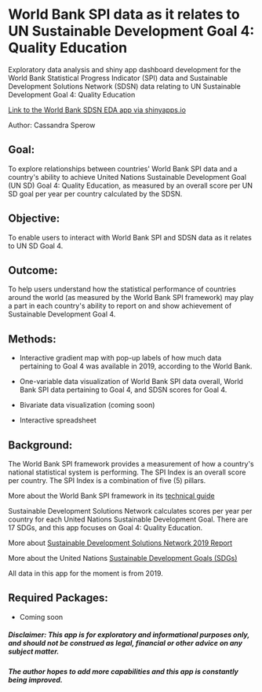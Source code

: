 # World Bank SPI data as it relates to UN Sustainable Development Goal 4: Quality Education

Exploratory data analysis and shiny app dashboard development for the World Bank Statistical Progress Indicator (SPI) data and Sustainable Development Solutions Network (SDSN) data relating to UN Sustainable Development Goal 4: Quality Education

[Link to the World Bank SDSN EDA app via shinyapps.io](https://kaatori.shinyapps.io/world_bank_sdsn/?_ga=2.13582455.1380544754.1656769592-1534676863.1656769592)

Author: Cassandra Sperow


## Goal:

To explore relationships between countries' World Bank SPI data and a country's ability to achieve United Nations Sustainable Development Goal (UN SD) Goal 4: Quality Education, as measured by an overall score per UN SD goal per year per country calculated by the SDSN. 

## Objective:

To enable users to interact with World Bank SPI and SDSN data as it relates to UN SD Goal 4. 

## Outcome:

To help users understand how the statistical performance of countries around the world (as measured by the World Bank SPI framework) may play a part in each country's ability to report on and show achievement of Sustainable Development Goal 4.

## Methods:

- Interactive gradient map with pop-up labels of how much data pertaining to Goal 4 was available in 2019, according to the World Bank. 

- One-variable data visualization of World Bank SPI data overall, World Bank SPI data pertaining to Goal 4, and SDSN scores for Goal 4. 

- Bivariate data visualization (coming soon)

- Interactive spreadsheet

## Background:

The World Bank SPI framework provides a measurement of how a country's national statistical system is performing. The SPI Index is an overall score per country. The SPI Index is a combination of five (5) pillars. 

More about the World Bank SPI framework in its [technical guide](https://documents1.worldbank.org/curated/en/815721616086786412/pdf/Measuring-the-Statistical-Performance-of-Countries-An-Overview-of-Updates-to-the-World-Bank-Statistical-Capacity-Index.pdf)

Sustainable Development Solutions Network calculates scores per year per country for each United Nations Sustainable Development Goal. There are 17 SDGs, and this app focuses on Goal 4: Quality Education. 

More about [Sustainable Development Solutions Network 2019 Report](https://www.sdgindex.org/reports/sustainable-development-report-2019/)

More about the United Nations [Sustainable Development Goals (SDGs)](https://sdgs.un.org/goals)

All data in this app for the moment is from 2019. 

## Required Packages:

- Coming soon

##### Disclaimer: This app is for exploratory and informational purposes only, and should not be construed as legal, financial or other advice on any subject matter.

##### The author hopes to add more capabilities and this app is constantly being improved.


